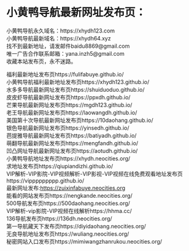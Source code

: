 <h1>小黄鸭导航最新网址发布页：</h1>
小黄鸭导航永久域名：https://xhydh123.com</br>
小黄鸭导航最新域名：https://xhydh64.xyz</br>
找不到最新地址，请发邮件baidu8869@gmail.com</br>
唯一广告合作联系邮箱：yana.inzh5@gmail.com</br>
收藏本站发布页，永不迷路。

福利最新地址发布页https://fulifabuye.github.io/</br>
小黄鸭导航福利最新地址发布页https://xhydh123.github.io/</br>
水多多导航最新网址发布页https://shuiduoduo.github.io/</br>
皮皮虾导航最新网址发布页https://ppxdh.github.io/</br>
芒果导航最新网址发布页https://mgdh123.github.io/</br>
老王导航最新网址发布页https://laowangdh.github.io/</br>
美国第十次导航最新网址发布页https://10daohang.github.io/</br>
银色导航最新网址发布页https://yinsedh.github.io/</br>
芭提雅导航最新网址发布页https://batiyadh.github.io/</br>
萌翻导航最新网址发布页https://mengfandh.github.io/</br>
凹凸网址导航最新网址发布页https://aotudh.github.io/</br>
小黄鸭导航地址发布页https://xhydh.neocities.org/</br>
求地址发布页https://qiupiandizhi.github.io/</br>
VIP解析-VIP影院-VIP视频解析-VIP影视-VIP视频在线免费观看地址发布页https://vippppppppp.github.io/</br>
最新网址发布:https://zuixinfabuye.neocities.org</br>
能看的网站发布页https://nengkande.neocities.org/</br>
500导航发布页https://500daohang.neocities.org/</br>
VIP解析-vip影院-VIP视频在线解析https://hhma.cc/</br>
136导航发布页https://136dh.neocities.org/</br>
第一导航藏天下发布页https://diyidaohang.neocities.org/</br>
无良导航地址发布页https://wuliang.neocities.org/</br>
秘密网站入口发布页https://mimiwangzhanrukou.neocities.org/</br>
